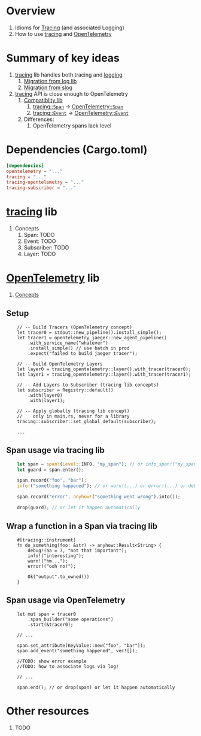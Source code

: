 # Overview
1. Idioms for [Tracing](https://opentelemetry.io/docs/concepts/signals/traces/) (and associated Logging)
1. How to use [tracing](https://docs.rs/tracing/latest/tracing/) and [OpenTelemetry](https://opentelemetry.io/docs/instrumentation/rust/)


# Summary of key ideas
1. [tracing](https://docs.rs/tracing/latest/tracing) lib handles both tracing and [logging](./logging.md)
    1. [Migration from log lib](https://docs.rs/tracing/latest/tracing/#for-log-users)
    1. [Migration from slog](https://github.com/slog-rs/slog#slog-rs---the-logging-for-rust)
1. [tracing](https://docs.rs/tracing/latest/tracing) API is close enough to OpenTelemetry
    1. [Compatiblity lib](https://crates.io/crates/tracing-opentelemetry)
        1. [tracing::`Span`](https://docs.rs/tracing/latest/tracing/struct.Span.html) -> [OpenTelemetry::`Span`](https://docs.rs/opentelemetry/latest/opentelemetry/trace/trait.Span.html)
        1. [tracing::`Event`](https://docs.rs/tracing/latest/tracing/event/struct.Event.html) -> [OpenTelemetry::`Event`](https://docs.rs/opentelemetry/latest/opentelemetry/trace/struct.Event.html)
    1. Differences:
        1. OpenTelemetry spans lack level


# Dependencies (Cargo.toml)
```toml
[dependencies]
opentelemetry = "..."
tracing = "..."
tracing-opentelemetry = "..."
tracing-subscriber = "..."
```


# [tracing](https://docs.rs/tracing/latest/tracing/) lib
1. Concepts
    1. Span: TODO
    1. Event: TODO
    1. Subscriber: TODO
    1. Layer: TODO


# [OpenTelemetry](https://opentelemetry.io/docs/instrumentation/rust/) lib
1. [Concepts](../common/observability/tracing.md)


## Setup
```
    // -- Build Tracers (OpenTelemetry concept)
    let tracer0 = stdout::new_pipeline().install_simple();
    let tracer1 = opentelemetry_jaeger::new_agent_pipeline()
        .with_service_name("whatever")
        .install_simple() // use batch in prod
        .expect("failed to build jaeger tracer");

    // -- Build OpenTelemetry Layers
    let layer0 = tracing_opentelemetry::layer().with_tracer(tracer0);
    let layer1 = tracing_opentelemetry::layer().with_tracer(tracer1);

    // -- Add Layers to Subscriber (tracing lib concepts)
    let subscriber = Registry::default()
        .with(layer0)
        .with(layer1);

    // -- Apply globally (tracing lib concept)
    //    only in main.rs, never for a library
    tracing::subscriber::set_global_default(subscriber);

    ...
```


## Span usage via tracing lib
```rust
    let span = span!(Level::INFO, "my_span"); // or info_span!("my_span");
    let guard = span.enter();

    span.record("foo", "bar");
    info!("something happened"); // or warn!(...) or error!(...) or debug!(...)

    span.record("error", anyhow!("something went wrong").into());

    drop(guard); // or let it happen automatically
```


## Wrap a function in a Span via tracing lib
```
    #[tracing::instrument]
    fn do_something(foo: &str) -> anyhow::Result<String> {
        debug!(aa = 7, "not that important");
        info!("interesting");
        warn!("hm...");
        error!("ooh no!");

        Ok("output".to_owned())
    }
```


## Span usage via OpenTelemetry
```
    let mut span = tracer0
        .span_builder("some operations")
        .start(&tracer0);

    // ...

    span.set_attribute(KeyValue::new("foo", "bar"));
    span.add_event("something happened", vec![]);

    //TODO: show error example
    //TODO: how to associate logs via log!

    // ...

    span.end(); // or drop(span) or let it happen automatically
```


# Other resources
1. TODO
